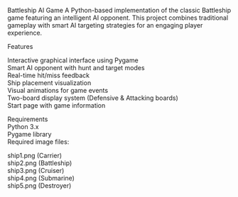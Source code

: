 Battleship AI Game
A Python-based implementation of the classic Battleship game featuring an intelligent AI opponent. This project combines traditional gameplay with smart AI targeting strategies for an engaging player experience.<br>

Features<br>

Interactive graphical interface using Pygame<br>
Smart AI opponent with hunt and target modes<br>
Real-time hit/miss feedback<br>
Ship placement visualization<br>
Visual animations for game events<br>
Two-board display system (Defensive & Attacking boards)<br>
Start page with game information<br>

Requirements<br>
Python 3.x<br>
Pygame library<br>
Required image files:<br>

ship1.png (Carrier)<br>
ship2.png (Battleship)<br>
ship3.png (Cruiser)<br>
ship4.png (Submarine)<br>
ship5.png (Destroyer)<br>


